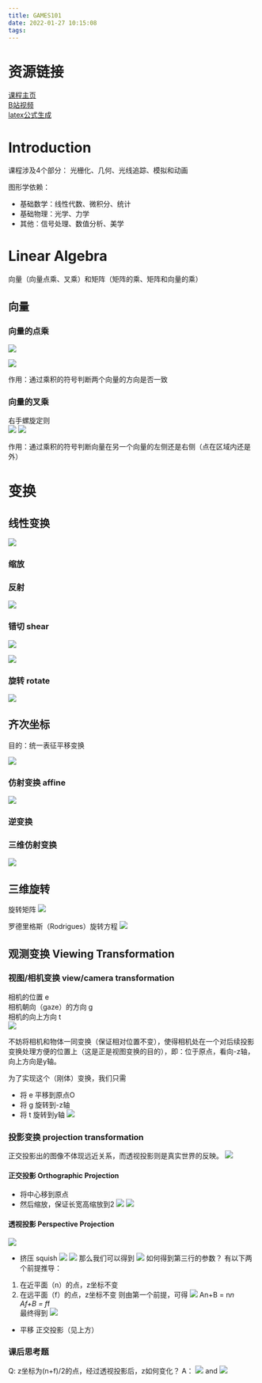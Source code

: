 ```yaml
---
title: GAMES101
date: 2022-01-27 10:15:08
tags:
---
```


# 资源链接
[课程主页](https://sites.cs.ucsb.edu/~lingqi/teaching/games101.html)  
[B站视频](https://www.bilibili.com/video/BV1X7411F744)  
[latex公式生成](https://latex.codecogs.com/)

# Introduction
课程涉及4个部分：
光栅化、几何、光线追踪、模拟和动画

图形学依赖：
- 基础数学：线性代数、微积分、统计
- 基础物理：光学、力学
- 其他：信号处理、数值分析、美学

# Linear Algebra
向量（向量点乘、叉乘）和矩阵（矩阵的乘、矩阵和向量的乘）

## 向量
### 向量的点乘  
![](/images/vectex_dot_mult.png)

![](https://latex.codecogs.com/svg.image?\vec&space;a&space;\cdot&space;&space;\vec&space;b&space;=&space;||\vec&space;a||||\vec&space;b||&space;\cos\theta)

作用：通过乘积的符号判断两个向量的方向是否一致

### 向量的叉乘  
右手螺旋定则  
![](https://latex.codecogs.com/svg.image?\vec&space;a&space;\times&space;&space;&space;\vec&space;b&space;=&space;-\vec&space;a&space;\times&space;&space;\vec&space;b)
![](https://latex.codecogs.com/svg.image?||\vec&space;a&space;\times&space;&space;&space;\vec&space;b&space;||=&space;||\vec&space;a||||\vec&space;b||\sin\theta)

作用：通过乘积的符号判断向量在另一个向量的左侧还是右侧（点在区域内还是外）

# 变换

## 线性变换
![](https://latex.codecogs.com/svg.image?\begin{bmatrix}&space;&space;&space;&space;{x}'\\\\&space;&space;&space;&space;{y}'\end{bmatrix}&space;=&space;\begin{bmatrix}&space;&space;&space;&space;a&b\\\\&space;&space;&space;&space;c&d\end{bmatrix}&space;\begin{bmatrix}&space;&space;&space;&space;&space;&space;&space;&space;x\\\\&space;&space;&space;&space;y\end{bmatrix})
### 缩放
### 反射
![](https://latex.codecogs.com/svg.image?\begin{bmatrix}&space;&space;&space;&space;{x}'\\\\&space;&space;&space;&space;{y}'\end{bmatrix}&space;=&space;\begin{bmatrix}&space;&space;&space;&space;s_{x}&0\\\\&space;&space;&space;&space;0&s_{y}\end{bmatrix}&space;\begin{bmatrix}&space;&space;&space;&space;&space;&space;&space;&space;x\\\\&space;&space;&space;&space;y\end{bmatrix})

### 错切 shear 
![](/images/shear_matrix.png)

![](https://latex.codecogs.com/svg.image?\begin{bmatrix}&space;&space;&space;&space;{x}'\\\\&space;&space;&space;&space;{y}'\end{bmatrix}&space;=&space;\begin{bmatrix}&space;&space;&space;&space;1&a\\\\&space;&space;&space;&space;0&1\end{bmatrix}&space;\begin{bmatrix}&space;&space;&space;&space;&space;&space;&space;&space;x\\\\&space;&space;&space;&space;y\end{bmatrix})


### 旋转 rotate 
![](https://latex.codecogs.com/svg.image?\begin{bmatrix}&space;&space;&space;&space;{x}'\\\\&space;&space;&space;&space;{y}'\end{bmatrix}&space;=\begin{bmatrix}&space;&space;&space;&space;\cos\theta&space;&&space;-\sin\theta&space;\\\\&space;&space;&space;&space;\sin\theta&space;&&space;\cos\theta\end{bmatrix}\begin{bmatrix}&space;&space;&space;&space;x\\\\&space;&space;&space;&space;y\end{bmatrix}&space;)

## 齐次坐标
目的：统一表征平移变换

![](https://latex.codecogs.com/svg.image?\begin{bmatrix}&space;&space;&space;&space;{x}'\\\\&space;&space;&space;&space;{y}'\\\\&space;&space;&space;&space;{w}'\end{bmatrix}&space;=\begin{bmatrix}&space;&space;&space;&space;1&space;&&space;0&space;&&space;t_{x}\\\\&space;&space;&space;&space;0&space;&&space;1&space;&&space;t_{y}\\\\&space;&space;&space;&space;0&space;&&space;0&space;&&space;1\end{bmatrix}\begin{bmatrix}&space;&space;&space;&space;x\\\\&space;&space;&space;&space;y\\\\&space;&space;&space;&space;1\end{bmatrix}&space;=&space;\begin{bmatrix}&space;&space;&space;&space;x&plus;t_{x}\\\\&space;&space;&space;&space;y&plus;t_{y}\\\\&space;&space;&space;&space;1\end{bmatrix}&space;)

### 仿射变换 affine

![](https://latex.codecogs.com/svg.image?\begin{bmatrix}&space;&space;&space;&space;{x}'\\\\&space;&space;&space;&space;{y}'\\\\&space;&space;&space;&space;1\end{bmatrix}&space;=\begin{bmatrix}&space;&space;&space;&space;a&space;&&space;b&space;&&space;t_{x}\\\\&space;&space;&space;&space;c&space;&&space;d&space;&&space;t_{y}\\\\&space;&space;&space;&space;0&space;&&space;0&space;&&space;1\end{bmatrix}\begin{bmatrix}&space;&space;&space;&space;x\\\\&space;&space;&space;&space;y\\\\&space;&space;&space;&space;1\end{bmatrix}&space;)

### 逆变换

### 三维仿射变换

![](https://latex.codecogs.com/svg.image?\begin{bmatrix}&space;&space;&space;&space;{x}'\\\\&space;&space;&space;&space;{y}'\\\\&space;&space;&space;&space;{z}'\\\\&space;&space;&space;&space;1\end{bmatrix}&space;=\begin{bmatrix}&space;&space;&space;&space;a&space;&&space;b&space;&&space;c&&space;t_{x}\\\\&space;&space;&space;&space;d&space;&&space;e&f&space;&&space;t_{y}\\\\&space;&space;&space;&space;g&space;&&space;h&i&space;&&space;t_{z}\\\\&space;&space;&space;&space;0&space;&&space;0&space;&&space;0&1\end{bmatrix}\begin{bmatrix}&space;&space;&space;&space;x\\\\&space;&space;&space;&space;y\\\\&space;&space;&space;&space;z\\\\&space;&space;&space;&space;1\end{bmatrix})

## 三维旋转
旋转矩阵
![](/images/rotate_matrix.png)

罗德里格斯（Rodrigues）旋转方程
![](/images/Rodrigues.svg)

## 观测变换 Viewing Transformation
### 视图/相机变换 view/camera transformation
相机的位置 e  
相机朝向（gaze）的方向 g  
相机的向上方向 t  
![](/images/camera_trans.png)

不妨将相机和物体一同变换（保证相对位置不变），使得相机处在一个对后续投影变换处理方便的位置上（这是正是视图变换的目的），即：位于原点，看向-z轴，向上方向是y轴。

为了实现这个（刚体）变换，我们只需
- 将 e 平移到原点O
- 将 g 旋转到-z轴
- 将 t 旋转到y轴
![](/images/view_trans.jpg)

### 投影变换 projection transformation
正交投影出的图像不体现远近关系，而透视投影则是真实世界的反映。
![](/images/PerspectiveVsOrthographic.jpg)

#### 正交投影 Orthographic Projection
- 将中心移到原点
- 然后缩放，保证长宽高缩放到2
![](/images/perspective.png)
![](/images/orth_trans.svg)

#### 透视投影 Perspective Projection
![](/images/perspective.jpg)
- 挤压 squish
![](/images/squish.jpg)
![](/images/squish2.jpg)
那么我们可以得到
![](/images/persp_ortho.svg)
如何得到第三行的参数？
有以下两个前提推导：  
1. 在近平面（n）的点，z坐标不变
2. 在远平面（f）的点，z坐标不变
则由第一个前提，可得
![](/images/persp_ortho_1.jpg)
An+B = n*n  
Af+B = f*f  
最终得到
![](/images/persp_ortho_final.svg)

- 平移 正交投影（见上方）

### 课后思考题
Q: z坐标为(n+f)/2的点，经过透视投影后，z如何变化？
A：
![](/images/qa1.svg)
and
![](/images/qa1_2.svg)


